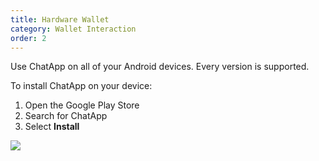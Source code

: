```yaml
---
title: Hardware Wallet
category: Wallet Interaction
order: 2
---
```


Use ChatApp on all of your Android devices. Every version is supported.

To install ChatApp on your device:

1.  Open the Google Play Store
2.  Search for ChatApp
3.  Select **Install**

![](//placehold.it/800x600)
